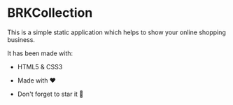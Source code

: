 # BRKCollection
This is a simple static application which helps to show your online shopping business.

It has been made with:
* HTML5 & CSS3

* Made with ❤ 
* Don't forget to star it 🌟
